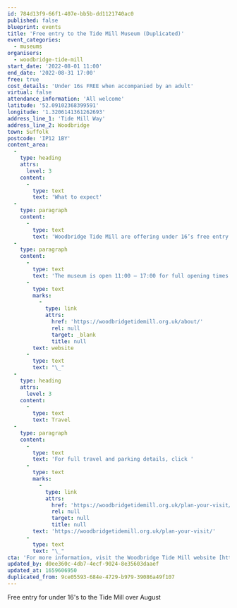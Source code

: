 ```yaml
---
id: 784d13f9-66f1-407e-bb5b-dd1121740ac0
published: false
blueprint: events
title: 'Free entry to the Tide Mill Museum (Duplicated)'
event_categories:
  - museums
organisers:
  - woodbridge-tide-mill
start_date: '2022-08-01 11:00'
end_date: '2022-08-31 17:00'
free: true
cost_details: 'Under 16s FREE when accompanied by an adult'
virtual: false
attendance_information: 'All welcome'
latitude: '52.09102368399591'
longitude: '1.3206141361262693'
address_line_1: 'Tide Mill Way'
address_line_2: Woodbridge
town: Suffolk
postcode: 'IP12 1BY'
content_area:
  -
    type: heading
    attrs:
      level: 3
    content:
      -
        type: text
        text: 'What to expect'
  -
    type: paragraph
    content:
      -
        type: text
        text: 'Woodbridge Tide Mill are offering under 16’s free entry to the museum over August, when accompanied by an adult. This is a fantastic opportunity for families to explore the museum and its history in the beautiful town of Woodbridge.'
  -
    type: paragraph
    content:
      -
        type: text
        text: 'The museum is open 11:00 – 17:00 for full opening times visit the '
      -
        type: text
        marks:
          -
            type: link
            attrs:
              href: 'https://woodbridgetidemill.org.uk/about/'
              rel: null
              target: _blank
              title: null
        text: website
      -
        type: text
        text: "\_"
  -
    type: heading
    attrs:
      level: 3
    content:
      -
        type: text
        text: Travel
  -
    type: paragraph
    content:
      -
        type: text
        text: 'For full travel and parking details, click '
      -
        type: text
        marks:
          -
            type: link
            attrs:
              href: 'https://woodbridgetidemill.org.uk/plan-your-visit/'
              rel: null
              target: null
              title: null
        text: 'https://woodbridgetidemill.org.uk/plan-your-visit/'
      -
        type: text
        text: "\_"
cta: 'For more information, visit the Woodbridge Tide Mill website [https://woodbridgetidemill.org.uk/about/](https://woodbridgetidemill.org.uk/about/ )'
updated_by: d0ee360c-4db7-4ecf-9024-8e35603daaef
updated_at: 1659606950
duplicated_from: 9ce05593-684e-4729-b979-39086a49f107
---
```

Free entry for under 16's to the Tide Mill over August